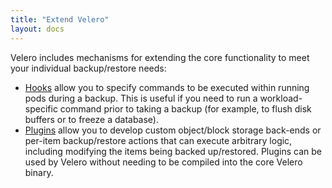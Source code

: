 ```yaml
---
title: "Extend Velero"
layout: docs
---
```


Velero includes mechanisms for extending the core functionality to meet your individual backup/restore needs:

* [Hooks][27] allow you to specify commands to be executed within running pods during a backup. This is useful if you need to run a workload-specific command prior to taking a backup (for example, to flush disk buffers or to freeze a database).
* [Plugins][28] allow you to develop custom object/block storage back-ends or per-item backup/restore actions that can execute arbitrary logic, including modifying the items being backed up/restored. Plugins can be used by Velero without needing to be compiled into the core Velero binary.

[27]: hooks.md
[28]: plugins.md
